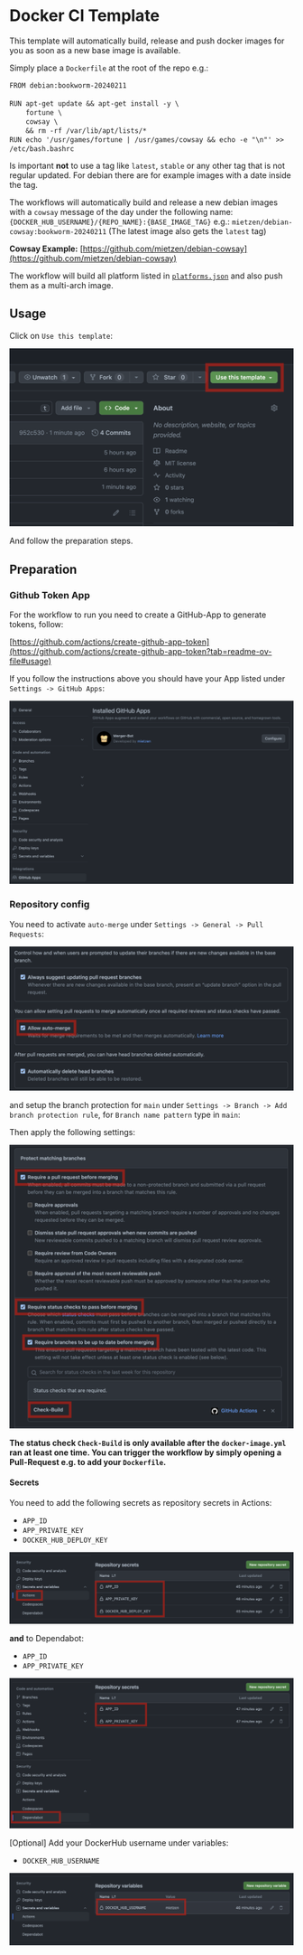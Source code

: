 # Docker CI Template

This template will automatically build, release and push docker images for you as soon as a new base image is available.

Simply place a `Dockerfile` at the root of the repo e.g.:

```
FROM debian:bookworm-20240211

RUN apt-get update && apt-get install -y \
    fortune \
    cowsay \
    && rm -rf /var/lib/apt/lists/*
RUN echo '/usr/games/fortune | /usr/games/cowsay && echo -e "\n"' >> /etc/bash.bashrc
```

Is important **not** to use a tag like `latest`, `stable` or any other tag that is not regular updated. For debian there are for example images with a date inside the tag.

The workflows will automatically build and release a new debian images with a `cowsay` message of the day under the following name: `{DOCKER_HUB_USERNAME}/{REPO_NAME}:{BASE_IMAGE_TAG}` e.g.: `mietzen/debian-cowsay:bookworm-20240211` (The latest image also gets the `latest` tag)

**Cowsay Example:** [https://github.com/mietzen/debian-cowsay](https://github.com/mietzen/debian-cowsay)

The workflow will build all platform listed in [`platforms.json`](.github/platforms.json) and also push them as a multi-arch image.

## Usage

Click on `Use this template`:

![](https://github.com/mietzen/docker-ci-template/blob/8cf107cd387f7301ac6625cf324416965b362974/use-template.png?raw=true)

And follow the preparation steps.

## Preparation

### Github Token App

For the workflow to run you need to create a GitHub-App to generate tokens, follow:

[https://github.com/actions/create-github-app-token](https://github.com/actions/create-github-app-token?tab=readme-ov-file#usage)

If you follow the instructions above you should have your App listed under `Settings -> GitHub Apps`:

![](https://github.com/mietzen/docker-ci-template/blob/313cb3c73a4ce2a43397a3a749bfcc238c967367/github-app.png?raw=true)

### Repository config

You need to activate `auto-merge` under `Settings -> General -> Pull Requests`:

![](https://github.com/mietzen/docker-ci-template/blob/313cb3c73a4ce2a43397a3a749bfcc238c967367/auto-merge.png?raw=true)

and setup the branch protection for `main` under `Settings -> Branch -> Add branch protection rule`, for `Branch name pattern` type in `main`:

Then apply the following settings:

![](https://github.com/mietzen/docker-ci-template/blob/313cb3c73a4ce2a43397a3a749bfcc238c967367/branch-protection.png?raw=true)

**The status check `Check-Build` is only available after the `docker-image.yml` ran at least one time. You can trigger the workflow by simply opening a Pull-Request e.g. to add your `Dockerfile`.**

#### Secrets

You need to add the following secrets as repository secrets in Actions:

- `APP_ID`
- `APP_PRIVATE_KEY`
- `DOCKER_HUB_DEPLOY_KEY`

![](https://github.com/mietzen/docker-ci-template/blob/313cb3c73a4ce2a43397a3a749bfcc238c967367/action-secrets.png?raw=true)

**and** to Dependabot:

- `APP_ID`
- `APP_PRIVATE_KEY`

![](https://github.com/mietzen/docker-ci-template/blob/313cb3c73a4ce2a43397a3a749bfcc238c967367/dependabot-secrets.png?raw=true)

[Optional] Add your DockerHub username under variables:

- `DOCKER_HUB_USERNAME`

![](https://github.com/mietzen/docker-ci-template/blob/313cb3c73a4ce2a43397a3a749bfcc238c967367/actions-vars.png?raw=true)
